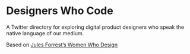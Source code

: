 # Designers Who Code

A Twitter directory for exploring digital product designers who speak the native language of our medium.

Based on [Jules Forrest’s Women Who Design](https://css-tricks.com/building-directory-twitter-api/)
